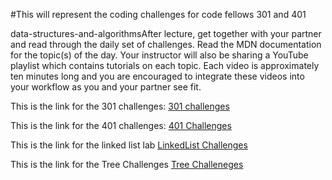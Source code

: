 #This will represent the coding challenges for code fellows 301 and 401 



data-structures-and-algorithmsAfter lecture, get together with your partner and read through the daily set of challenges. Read the MDN documentation for the topic(s) of the day. Your instructor will also be sharing a YouTube playlist which contains tutorials on each topic. Each video is approximately ten minutes long and you are encouraged to integrate these videos into your workflow as you and your partner see fit.

This is the link for the 301 challenges: [301 challenges](https://github.com/FabianB14/data-structures-and-algorithms/tree/master/code-challenges " 301 Challenges")

This is the link for the 401 challenges: [401 Challenges](https://github.com/FabianB14/data-structures-and-algorithms/tree/master/code401challenges)

This is the link for the linked list lab [LinkedList Challenges](https://github.com/FabianB14/data-structures-and-algorithms/blob/master/data-structures-and-algorithms/linked_list/README.md)

This is the link for the Tree Challenges [Tree Challeneges](https://github.com/FabianB14/data-structures-and-algorithms/blob/master/data-structures-and-algorithms/linked_list/README.md)
